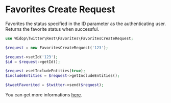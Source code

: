 # Favorites Create Request

Favorites the status specified in the ID parameter as the authenticating user.
Returns the favorite status when successful.

``` php
use Widop\Twitter\Rest\Favorites\FavoritesCreateRequest;

$request = new FavoritesCreateRequest('123');

$request->setId('123');
$id = $request->getId();

$request->setIncludeEntities(true);
$includeEntities = $request->getIncludeEntities();

$tweetFavorited = $twitter->send($request);
```

You can get more informations [here](https://dev.twitter.com/docs/api/1.1/post/favorites/create).
